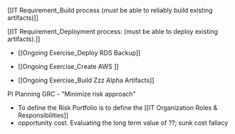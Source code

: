 [[IT Requirement_Build process (must be able to reliably build existing artifacts)]]

[[IT Requirement_Deployment process: (must be able to deploy existing artifacts).]]

- [[Ongoing Exercise_Deploy RDS Backup]]

- [[Ongoing Exercise_Create AWS ]]

- [[Ongoing Exercise_Build Zzz Alpha Artifacts]]

PI Planning
GRC - "Minimize risk approach" 
- To define the Risk Portfolio is to define the [[IT Organization Roles & Responsibilities]]
- opportunity cost. Evaluating the long term value of ??; sunk cost fallacy


